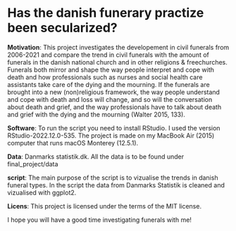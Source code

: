 # Has the danish funerary practize been secularized?

**Motivation**: This project investigates the developement in civil funerals from 2006-2021 and compare the trend in civil funerals with the amount of funerals in the danish national church and in other religions & freechurches. Funerals both mirror and shape the way people interpret and cope with death and how professionals such as nurses and social health care assistants take care of the dying and the mourning. If the funerals are brought into a new (non)religious framework, the way people understand and cope with death and loss will change, and so will the conversation about death and grief, and the way professionals have to talk about death and grief with the dying and the mourning (Walter 2015, 133).

**Software**: To run the script you need to install RStudio. I used the version RStudio-2022.12.0-535. 
The project is made on my MacBook Air (2015) computer that runs macOS Monterey (12.5.1).

**Data**: Danmarks statistik.dk. All the data is to be found under final_project/data

**script**: The main purpose of the script is to vizualise the trends in danish funeral types. In the script the data from Danmarks Statistik is cleaned and vizualised with ggplot2. 

**Licens**: This project is licensed under the terms of the MIT license. 

I hope you will have a good time investigating funerals with me!
